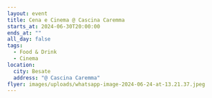 ```yaml
---
layout: event
title: Cena e Cinema @ Cascina Caremma
starts_at: 2024-06-30T20:00:00
ends_at: ""
all_day: false
tags:
  - Food & Drink
  - Cinema
location:
  city: Besate
  address: "@ Cascina Caremma"
flyer: images/uploads/whatsapp-image-2024-06-24-at-13.21.37.jpeg
---
```

